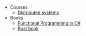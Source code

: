- Courses
    - [Distributed systems](courses/distributed-systems-course/)
- Books
    - [Functional Programming in C#](books/functional-programming-in-csharp/)
    - [Rust book](books/rust-book/)
